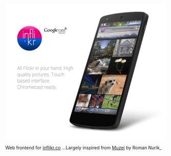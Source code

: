 ![inflikr.co](screenshot.jpg "inflikr.cp")

Web frontend for [inflikr.co](http://inflikr.co "Inflikr For Flickr - Android app")
...Largely inspired from [Muzei](https://github.com/romannurik/muzei "Muzei") by Roman Nurik_
